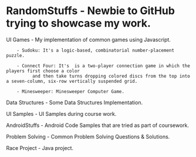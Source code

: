 RandomStuffs - Newbie to GitHub trying to showcase my work.
==========================================================

UI Games - My implementation of common games using Javascript.

        - Sudoku: It's a logic-based, combinatorial number-placement puzzle.

        - Connect Four: It's  is a two-player connection game in which the players first choose a color
              and then take turns dropping colored discs from the top into a seven-column, six-row vertically suspended grid. 

        - Minesweeper: Minesweeper Computer Game.

Data Structures - Some Data Structures Implementation.

UI Samples - UI Samples during course work.

AndroidStuffs - Android Code Samples that are tried as part of coursework.

Problem Solving - Common Problem Solving Questions & Solutions.

Race Project - Java project.
